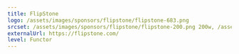 ```yaml
---
title: FlipStone
logo: /assets/images/sponsors/flipstone/flipstone-683.png
srcset: /assets/images/sponsors/flipstone/flipstone-200.png 200w, /assets/images/sponsors/flipstone/flipstone-400.png 400w, /assets/images/sponsors/flipstone/flipstone-683.png 683w
externalUrl: https://flipstone.com/
level: Functor
---
```

